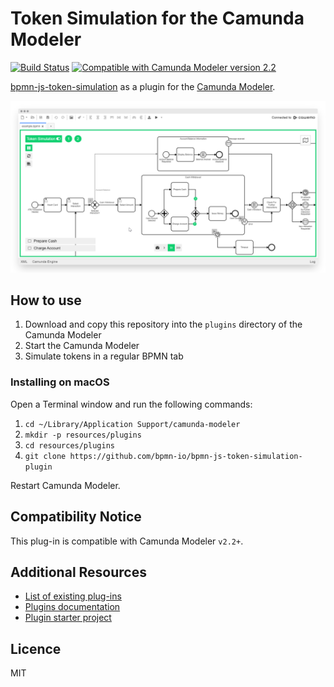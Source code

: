 # Token Simulation for the Camunda Modeler

[![Build Status](https://github.com/bpmn-io/bpmn-js-token-simulation-plugin/workflows/CI/badge.svg)](https://github.com/bpmn-io/bpmn-js-token-simulation-plugin/actions?query=workflow%3ACI)
[![Compatible with Camunda Modeler version 2.2](https://img.shields.io/badge/Camunda%20Modeler-2.2+-blue.svg)](https://github.com/camunda/camunda-modeler)

[bpmn-js-token-simulation](https://github.com/bpmn-io/bpmn-js-token-simulation) as a plugin for the [Camunda Modeler](https://camunda.org/bpmn/tool/).

![Screenshot](docs/screenshot.png)

## How to use

1. Download and copy this repository into the `plugins` directory of the Camunda Modeler
2. Start the Camunda Modeler
3. Simulate tokens in a regular BPMN tab

### Installing on macOS

Open a Terminal window and run the following commands:

1. `cd ~/Library/Application Support/camunda-modeler`
2. `mkdir -p resources/plugins`
3. `cd resources/plugins`
4. `git clone https://github.com/bpmn-io/bpmn-js-token-simulation-plugin`

Restart Camunda Modeler.

## Compatibility Notice

This plug-in is compatible with Camunda Modeler `v2.2+`.

## Additional Resources

* [List of existing plug-ins](https://github.com/camunda/camunda-modeler-plugins)
* [Plugins documentation](https://github.com/camunda/camunda-modeler/tree/master/docs/plugins)
* [Plugin starter project](https://github.com/camunda/camunda-modeler-plugin-example)

## Licence

MIT
